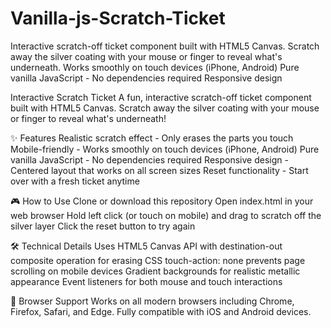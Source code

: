 # Vanilla-js-Scratch-Ticket
Interactive scratch-off ticket component built with HTML5 Canvas. Scratch away the silver coating with your mouse or finger to reveal what's underneath.  Works smoothly on touch devices (iPhone, Android) Pure vanilla JavaScript - No dependencies required Responsive design

Interactive Scratch Ticket
A fun, interactive scratch-off ticket component built with HTML5 Canvas. Scratch away the silver coating with your mouse or finger to reveal what's underneath!

✨ Features
Realistic scratch effect - Only erases the parts you touch
Mobile-friendly - Works smoothly on touch devices (iPhone, Android)
Pure vanilla JavaScript - No dependencies required
Responsive design - Centered layout that works on all screen sizes
Reset functionality - Start over with a fresh ticket anytime

🎮 How to Use
Clone or download this repository
Open index.html in your web browser
Hold left click (or touch on mobile) and drag to scratch off the silver layer
Click the reset button to try again

🛠️ Technical Details
Uses HTML5 Canvas API with destination-out composite operation for erasing
CSS touch-action: none prevents page scrolling on mobile devices
Gradient backgrounds for realistic metallic appearance
Event listeners for both mouse and touch interactions

📱 Browser Support
Works on all modern browsers including Chrome, Firefox, Safari, and Edge. Fully compatible with iOS and Android devices.
